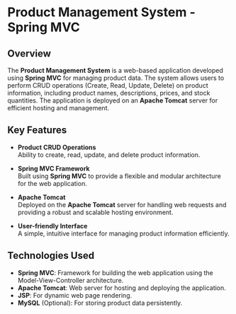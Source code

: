 
# Product Management System - Spring MVC

## Overview

The **Product Management System** is a web-based application developed using **Spring MVC** for managing product data. The system allows users to perform CRUD operations (Create, Read, Update, Delete) on product information, including product names, descriptions, prices, and stock quantities. The application is deployed on an **Apache Tomcat** server for efficient hosting and management.

## Key Features

- **Product CRUD Operations**  
  Ability to create, read, update, and delete product information.

- **Spring MVC Framework**  
  Built using **Spring MVC** to provide a flexible and modular architecture for the web application.

- **Apache Tomcat**  
  Deployed on the **Apache Tomcat** server for handling web requests and providing a robust and scalable hosting environment.

- **User-friendly Interface**  
  A simple, intuitive interface for managing product information efficiently.

## Technologies Used

- **Spring MVC**: Framework for building the web application using the Model-View-Controller architecture.
- **Apache Tomcat**: Web server for hosting and deploying the application.
- **JSP**: For dynamic web page rendering.
- **MySQL** (Optional): For storing product data persistently.
